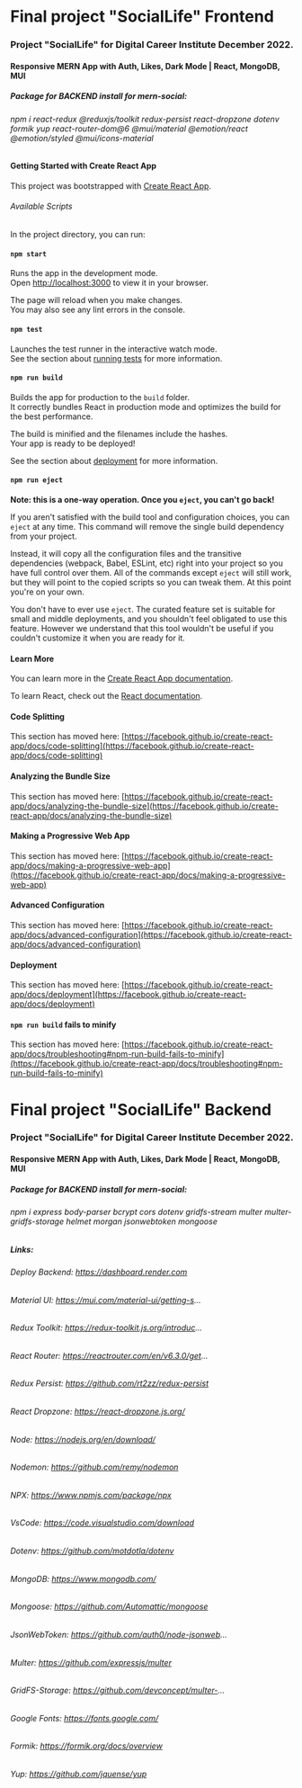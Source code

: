 # Final project "SocialLife" Frontend

### Project "SocialLife" for Digital Career Institute December 2022.
 
#### Responsive MERN App with Auth, Likes, Dark Mode | React, MongoDB, MUI

##### Package for BACKEND install for mern-social:
###### npm i react-redux @reduxjs/toolkit redux-persist react-dropzone dotenv formik yup react-router-dom@6 @mui/material @emotion/react @emotion/styled @mui/icons-material

#### Getting Started with Create React App

This project was bootstrapped with [Create React App](https://github.com/facebook/create-react-app).

###### Available Scripts

In the project directory, you can run:

#### `npm start`

Runs the app in the development mode.\
Open [http://localhost:3000](http://localhost:3000) to view it in your browser.

The page will reload when you make changes.\
You may also see any lint errors in the console.

#### `npm test`

Launches the test runner in the interactive watch mode.\
See the section about [running tests](https://facebook.github.io/create-react-app/docs/running-tests) for more information.

#### `npm run build`

Builds the app for production to the `build` folder.\
It correctly bundles React in production mode and optimizes the build for the best performance.

The build is minified and the filenames include the hashes.\
Your app is ready to be deployed!

See the section about [deployment](https://facebook.github.io/create-react-app/docs/deployment) for more information.

#### `npm run eject`

**Note: this is a one-way operation. Once you `eject`, you can't go back!**

If you aren't satisfied with the build tool and configuration choices, you can `eject` at any time. This command will remove the single build dependency from your project.

Instead, it will copy all the configuration files and the transitive dependencies (webpack, Babel, ESLint, etc) right into your project so you have full control over them. All of the commands except `eject` will still work, but they will point to the copied scripts so you can tweak them. At this point you're on your own.

You don't have to ever use `eject`. The curated feature set is suitable for small and middle deployments, and you shouldn't feel obligated to use this feature. However we understand that this tool wouldn't be useful if you couldn't customize it when you are ready for it.

#### Learn More

You can learn more in the [Create React App documentation](https://facebook.github.io/create-react-app/docs/getting-started).

To learn React, check out the [React documentation](https://reactjs.org/).

#### Code Splitting

This section has moved here: [https://facebook.github.io/create-react-app/docs/code-splitting](https://facebook.github.io/create-react-app/docs/code-splitting)

#### Analyzing the Bundle Size

This section has moved here: [https://facebook.github.io/create-react-app/docs/analyzing-the-bundle-size](https://facebook.github.io/create-react-app/docs/analyzing-the-bundle-size)

#### Making a Progressive Web App

This section has moved here: [https://facebook.github.io/create-react-app/docs/making-a-progressive-web-app](https://facebook.github.io/create-react-app/docs/making-a-progressive-web-app)

#### Advanced Configuration

This section has moved here: [https://facebook.github.io/create-react-app/docs/advanced-configuration](https://facebook.github.io/create-react-app/docs/advanced-configuration)

#### Deployment

This section has moved here: [https://facebook.github.io/create-react-app/docs/deployment](https://facebook.github.io/create-react-app/docs/deployment)

#### `npm run build` fails to minify

This section has moved here: [https://facebook.github.io/create-react-app/docs/troubleshooting#npm-run-build-fails-to-minify](https://facebook.github.io/create-react-app/docs/troubleshooting#npm-run-build-fails-to-minify)


# Final project "SocialLife" Backend

### Project "SocialLife" for Digital Career Institute December 2022.
 
#### Responsive MERN App with Auth, Likes, Dark Mode | React, MongoDB, MUI

##### Package for BACKEND install for mern-social:

###### npm i express body-parser bcrypt cors dotenv gridfs-stream multer multer-gridfs-storage helmet morgan jsonwebtoken mongoose

##### Links:

###### Deploy Backend: https://dashboard.render.com
###### Material UI: https://mui.com/material-ui/getting-s...
###### Redux Toolkit: https://redux-toolkit.js.org/introduc...
###### React Router: https://reactrouter.com/en/v6.3.0/get...
###### Redux Persist: https://github.com/rt2zz/redux-persist
###### React Dropzone: https://react-dropzone.js.org/
###### Node: https://nodejs.org/en/download/
###### Nodemon: https://github.com/remy/nodemon
###### NPX: https://www.npmjs.com/package/npx
###### VsCode: https://code.visualstudio.com/download
###### Dotenv: https://github.com/motdotla/dotenv
###### MongoDB: https://www.mongodb.com/
###### Mongoose: https://github.com/Automattic/mongoose
###### JsonWebToken: https://github.com/auth0/node-jsonweb...
###### Multer: https://github.com/expressjs/multer
###### GridFS-Storage: https://github.com/devconcept/multer-...
###### Google Fonts: https://fonts.google.com/
###### Formik: https://formik.org/docs/overview
###### Yup: https://github.com/jquense/yup